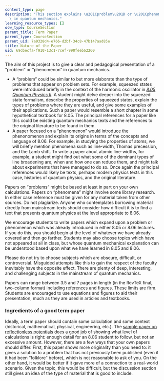 ```yaml
---
content_type: page
description: "This section explains \u201Cproblem\u201D or \u201Cphenomenon\u201D\
  \ in quantum mechanics."
learning_resource_types: []
ocw_type: CourseSection
parent_title: Term Paper
parent_type: CourseSection
parent_uid: 7a9328d4-e766-d2bf-34c8-47b147aad85e
title: Nature of the Paper
uid: 69dbecfa-f910-13c1-7cef-990feeb62260
---
```


The aim of this project is to give a clear and pedagogical presentation of a “problem” or “phenomenon” in quantum mechanics.

*   A “problem” could be similar to but more elaborate than the type of problems that appear on problem sets. For example, squeezed states were introduced briefly in the context of the harmonic oscillator in _[8.05 Quantum Physics II](/courses/8-05-quantum-physics-ii-fall-2013)_. A student might delve deeper into the squeezed state formalism, describe the properties of squeezed states, explain the types of problems where they are useful, and give some examples of their applications. Such a paper would resemble a short chapter in some hypothetical textbook for 8.05. The principal references for a paper like this could be existing quantum mechanics texts and the references to the original literature to be found in them.
*   A paper focused on a “phenomenon” would introduce the phenonomenon and explain its origins in terms of the concepts and language of 8.06. For example, in studying the properties of atoms, we will briefly mention phenomena such as line-width, Thomas precession, and the Lamb shift. To write a paper about atomic line-widths, for example, a student might find out what some of the dominant types of line broadening are, when and how one can reduce them, and might talk about experiments that have managed to do so. Once again the principal references would likely be texts, perhaps modern physics texts in this case, histories of quantum physics, and the original literature.

Papers on “problems” might be based at least in part on your own calculations. Papers on “phenomena” might involve some library research. In either case reference must be given for any material taken from other sources. Do not plagiarize. Anyone who contemplates borrowing material directly from mainstream texts should consider how difficult it is to find a text that presents quantum physics at the level appropriate to 8.06.

We encourage students to write papers which expand upon a problem or phenomenon which was already introduced in either 8.05 or 8.06 lectures. If you do this, you should begin at the level of whatever we have already covered and then go farther. Students may also choose topics which have not appeared at all in class, but whose quantum mechanical explanation can be understood based upon what we have learned in 8.05 and 8.06.

Please do not try to choose subjects which are obscure, difficult, or controversial. Misguided attempts like this to gain the respect of the faculty inevitably have the opposite effect. There are plenty of deep, interesting, and challenging subjects in the mainstream of quantum mechanics.

Papers can range between 3.5 and 7 pages in length (in the RevTeX final, two-column format) including references and figures. These limits are firm. Students are encouraged to use equations and figures to aid their presentation, much as they are used in articles and textbooks.

### Ingredients of a good term paper

Ideally, a term paper should contain some calculation and some context (historical, mathematical, physical, engineering, etc.). The [sample paper on reflectionless potentials](https://www.researchgate.net/publication/268178011_An_Algebraic_Approach_to_Reflectionless_Potentials_in_One_Dimension) does a good job of showing what level of calculations is right: enough detail for an 8.06 student to follow, but not an excessive amount. However, there are a few ways that your own papers should differ. First, this paper shows more originality than you need to: it gives a solution to a problem that has not previously been published (even if it had been “folklore” before), which is not reasonable to ask of you. On the other hand, it would be better if it gave more of a connection to a real-world scenario. Given the topic, this would be difficult, but the discussion section still gives an idea of the type of material that is good to include.